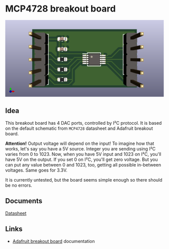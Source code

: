 # MCP4728 breakout board

![MCP4728 breakout board](/MCP4728_breakout/img/mcp4728.png?raw=true)

## Idea

This breakout board has 4 DAC ports, controlled by I²C protocol. It is based on the default schematic from `MCP4728` datasheet and Adafruit breakout board.

**Attention!** Output voltage will depend on the input! To imagine how that works, let's say you have a 5V source. Integer you are sending using I²C varies from 0 to 1023. Now, when you have 5V input and 1023 on I²C, you'll have 5V on the output. If you set 0 on I²C, you'll get zero voltage. But you can put any value between 0 and 1023, too, getting all possible in-between voltages. Same goes for 3.3V.

It is currently untested, but the board seems simple enough so there should be no errors.

## Documents

[Datasheet](https://ww1.microchip.com/downloads/en/DeviceDoc/22187E.pdf)

## Links

* [Adafruit breakout board](https://learn.adafruit.com/adafruit-mcp4728-i2c-quad-dac/downloads) documentation
